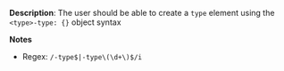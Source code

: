 __Description__: The user should be able to create a `type` element using the `<type>-type: {}` object syntax

__Notes__

- Regex: `/-type$|-type\(\d+\)$/i`